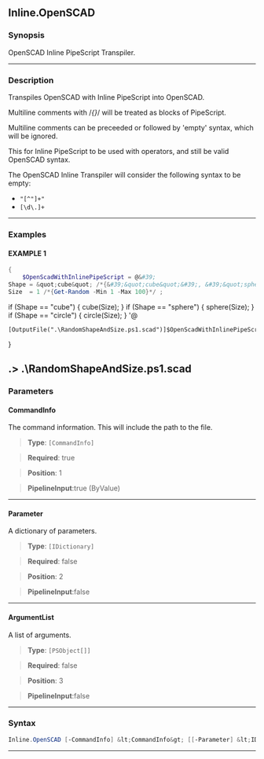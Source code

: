 
Inline.OpenSCAD
---------------
### Synopsis
OpenSCAD Inline PipeScript Transpiler.

---
### Description

Transpiles OpenSCAD with Inline PipeScript into OpenSCAD.

Multiline comments with /*{}*/ will be treated as blocks of PipeScript.

Multiline comments can be preceeded or followed by 'empty' syntax, which will be ignored.

This for Inline PipeScript to be used with operators, and still be valid OpenSCAD syntax. 

The OpenSCAD Inline Transpiler will consider the following syntax to be empty:

* ```"[^"]+"```
* ```[\d\.]+```

---
### Examples
#### EXAMPLE 1
```PowerShell
{
    $OpenScadWithInlinePipeScript = @&#39;
Shape = &quot;cube&quot; /*{&#39;&quot;cube&quot;&#39;, &#39;&quot;sphere&quot;&#39;, &#39;&quot;circle&quot;&#39; | Get-Random}*/;
Size  = 1 /*{Get-Random -Min 1 -Max 100}*/ ;
```
if (Shape == "cube") {
cube(Size);
}
if (Shape == "sphere") {
sphere(Size);
}
if (Shape == "circle") {
circle(Size);
}
'@

    [OutputFile(".\RandomShapeAndSize.ps1.scad")]$OpenScadWithInlinePipeScript
}

.> .\RandomShapeAndSize.ps1.scad
---
### Parameters
#### **CommandInfo**

The command information.  This will include the path to the file.



> **Type**: ```[CommandInfo]```

> **Required**: true

> **Position**: 1

> **PipelineInput**:true (ByValue)



---
#### **Parameter**

A dictionary of parameters.



> **Type**: ```[IDictionary]```

> **Required**: false

> **Position**: 2

> **PipelineInput**:false



---
#### **ArgumentList**

A list of arguments.



> **Type**: ```[PSObject[]]```

> **Required**: false

> **Position**: 3

> **PipelineInput**:false



---
### Syntax
```PowerShell
Inline.OpenSCAD [-CommandInfo] &lt;CommandInfo&gt; [[-Parameter] &lt;IDictionary&gt;] [[-ArgumentList] &lt;PSObject[]&gt;] [&lt;CommonParameters&gt;]
```
---



